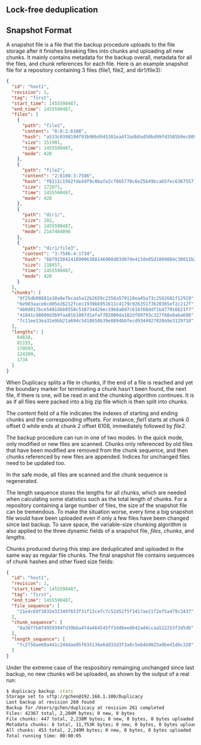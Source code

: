 ## Lock-free deduplication

## Snapshot Format

A snapshot file is a file that the backup procedure uploads to the file storage after it finishes breaking files into
chunks and uploading all new chunks. It mainly contains metadata for the backup overall, metadata for all the files,
and chunk references for each file. Here is an example snapshot file for a repository containing 3 files (file1, file2,
and dir1/file3):

```json
{
  "id": "host1",
  "revision": 1,
  "tag": "first",
  "start_time": 1455590487,
  "end_time": 1455590487,
  "files": [
    {
      "path": "file1",
      "content": "0:0:2:6108",
      "hash": "a533c0398194f93b90bd945381ea4f2adb0ad50bd99fd3585b9ec809da395b51",
      "size": 151901,
      "time": 1455590487,
      "mode": 420
    },
    {
      "path": "file2",
      "content": "2:6108:3:7586",
      "hash": "f6111c1562fde4df9c0bafe2cf665778c6e25b49bcab5fec63675571293ed644",
      "size": 172071,
      "time": 1455590487,
      "mode": 420
    },
    {
      "path": "dir1/",
      "size": 102,
      "time": 1455590487,
      "mode": 2147484096
    },
    {
      "path": "dir1/file3",
      "content": "3:7586:4:1734",
      "hash": "6bf9150424169006388146908d83d07de413de05d1809884c38011b2a74d9d3f",
      "size": 118457,
      "time": 1455590487,
      "mode": 420
    }
  ],
  "chunks": [
    "9f25db00881a10a8e7bcaa5a12b2659c2358a579118ea45a73c2582681f12919",
    "6e903aace6cd05e26212fcec1939bb951611c4179c926351f3b20365ef2c212f",
    "4b0d017bce5491dbb0558c518734429ec19b8a0d7c616f68ddf1b477916621f7",
    "41841c98800d3b9faa01b1007d1afaf702000da182df89793c327f88a9aba698",
    "7c11ee13ea32e9bb21a694c5418658b39e8894bbfecd9344927020a9e3129718"
  ],
  "lengths": [
    64638,
    81155,
    170593,
    124309,
    1734
  ] 
}
```

When Duplicacy splits a file in chunks, if the end of a file is reached and yet the boundary marker for terminating a chunk
hasn't been found, the next file, if there is one, will be read in and the chunking algorithm continues. It is as if all 
files were packed into a big zip file which is then split into chunks.

The *content* field of a file indicates the indexes of starting and ending chunks and the corresponding offsets. For
instance, *fiel1* starts at chunk 0 offset 0 while ends at chunk 2 offset 6108, immediately followed by *file2*.

The backup procedure can run in one of two modes. In the quick mode, only modified or new files are scanned. Chunks only
referenced by old files that have been modified are removed from the chunk sequence, and then chunks referenced by new 
files are appended. Indices for unchanged files need to be updated too.

In the safe mode, all files are scanned and the chunk sequence is regenerated.

The length sequence stores the lengths for all chunks, which are needed when calculating some statistics such as the total
length of chunks. For a repository containing a large number of files, the size of the snapshot file can be tremendous. 
To make the situation worse, every time a big snapshot file would have been uploaded even if only a few files have been changed since
last backup. To save space, the variable-size chunking algorithm is also applied to the three dynamic fields of a snapshot
file, *files*, *chunks*, and *lengths*.

Chunks produced during this step are deduplicated and uploaded in the same way as regular file chunks. The final snapshot file
contains sequences of chunk hashes and other fixed size fields:

```json
{
  "id": "host1",
  "revision": 1,
  "start_time": 1455590487,
  "tag": "first",
  "end_time": 1455590487,
  "file_sequence": [
    "21e4c69f3832e32349f653f31f13cefc7c52d52f5f3417ae21f2ef5a479c3437",
  ],
  "chunk_sequence": [
    "8a36ffb8f4959394fd39bba4f4a464545ff3dd6eed642ad4ccaa522253f2d5d6"
  ],
  "length_sequence": [
    "fc2758ae60a441c244dae05f035136e6dd33d3f3a0c5eb4b9025a9bed1d0c328"
  ]
}
```

Under the extreme case of the respository remainging unchanged since last backup, no new chunks will be uploaded, as shown by the output of a real run:

```sh
$ duplicacy backup -stats
Storage set to sftp://gchen@192.168.1.100/Duplicacy
Last backup at revision 260 found
Backup for /Users/gchen/duplicacy at revision 261 completed
Files: 42367 total, 2,204M bytes; 0 new, 0 bytes
File chunks: 447 total, 2,238M bytes; 0 new, 0 bytes, 0 bytes uploaded
Metadata chunks: 6 total, 11,753K bytes; 0 new, 0 bytes, 0 bytes uploaded
All chunks: 453 total, 2,249M bytes; 0 new, 0 bytes, 0 bytes uploaded
Total running time: 00:00:05
```
